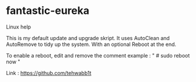 # fantastic-eureka
Linux help

This is my default update and upgrade skript.
It uses AutoClean and AutoRemove to tidy up the system.
With an optional Reboot at the end.

To enable a reboot, edit and remove the comment
example : 
" # sudo reboot now "


Link : https://github.com/tehwabb1t
